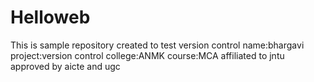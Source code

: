 # Helloweb
This is sample repository created to test version control
name:bhargavi
project:version control
college:ANMK
course:MCA
affiliated to jntu approved by aicte and ugc
